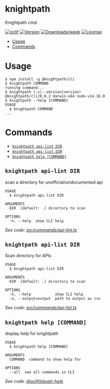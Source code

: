 knightpath
==========

Knightpath cmd

[![oclif](https://img.shields.io/badge/cli-oclif-brightgreen.svg)](https://oclif.io)
[![Version](https://img.shields.io/npm/v/knightpath.svg)](https://npmjs.org/package/knightpath)
[![Downloads/week](https://img.shields.io/npm/dw/knightpath.svg)](https://npmjs.org/package/knightpath)
[![License](https://img.shields.io/npm/l/knightpath.svg)](https://github.com/https://github.com/knightpath/knightpath/blob/master/package.json)

<!-- toc -->
* [Usage](#usage)
* [Commands](#commands)
<!-- tocstop -->
# Usage
<!-- usage -->
```sh-session
$ npm install -g @knightpath/cli
$ knightpath COMMAND
running command...
$ knightpath (-v|--version|version)
@knightpath/cli/0.0.2 darwin-x64 node-v14.16.0
$ knightpath --help [COMMAND]
USAGE
  $ knightpath COMMAND
...
```
<!-- usagestop -->
# Commands
<!-- commands -->
* [`knightpath api-lint DIR`](#knightpath-api-lint-dir)
* [`knightpath api-list DIR`](#knightpath-api-list-dir)
* [`knightpath help [COMMAND]`](#knightpath-help-command)

## `knightpath api-lint DIR`

scan a directory for unofficial/undocumented api

```
USAGE
  $ knightpath api-lint DIR

ARGUMENTS
  DIR  [default: .] directory to scan

OPTIONS
  -h, --help  show CLI help
```

_See code: [src/commands/api-lint.ts](https://github.com/knightpath/cli/blob/v0.0.2/src/commands/api-lint.ts)_

## `knightpath api-list DIR`

Scan directory for APIs

```
USAGE
  $ knightpath api-list DIR

ARGUMENTS
  DIR  [default: .] directory to scan

OPTIONS
  -h, --help           show CLI help
  -o, --output=output  path to output as csv
```

_See code: [src/commands/api-list.ts](https://github.com/knightpath/cli/blob/v0.0.2/src/commands/api-list.ts)_

## `knightpath help [COMMAND]`

display help for knightpath

```
USAGE
  $ knightpath help [COMMAND]

ARGUMENTS
  COMMAND  command to show help for

OPTIONS
  --all  see all commands in CLI
```

_See code: [@oclif/plugin-help](https://github.com/oclif/plugin-help/blob/v3.2.3/src/commands/help.ts)_
<!-- commandsstop -->

